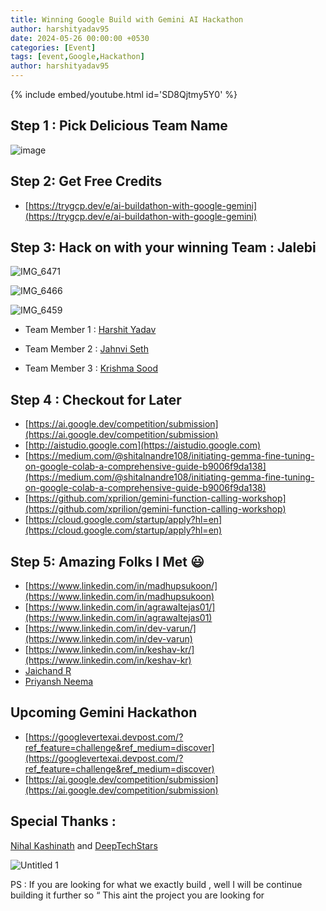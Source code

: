 ```yaml
---
title: Winning Google Build with Gemini AI Hackathon
author: harshityadav95
date: 2024-05-26 00:00:00 +0530
categories: [Event]
tags: [event,Google,Hackathon]
author: harshityadav95
---
```


{% include embed/youtube.html id='SD8Qjtmy5Y0' %}

## Step 1 : Pick Delicious Team Name

![image](https://github.com/harshityadav95/harshityadav95.github.io/assets/14792490/863a2fc2-de6b-4a42-bbf5-345fe4a05d66)

## Step 2: Get Free Credits

- [https://trygcp.dev/e/ai-buildathon-with-google-gemini](https://trygcp.dev/e/ai-buildathon-with-google-gemini)

## Step 3: Hack on with your winning Team : Jalebi

![IMG_6471](https://github.com/harshityadav95/harshityadav95.github.io/assets/14792490/ee611c4f-6e48-47c2-a982-e33458f60f0b)

![IMG_6466](https://github.com/harshityadav95/harshityadav95.github.io/assets/14792490/5e86dfb1-0bef-439a-b386-6d70f71dd5b4)

![IMG_6459](https://github.com/harshityadav95/harshityadav95.github.io/assets/14792490/6e861add-83aa-4e47-80e2-d2feb5b38cfe)

- Team Member 1 : [Harshit Yadav](https://www.linkedin.com/in/harshityadav95)

- Team Member 2 : [Jahnvi Seth](https://www.linkedin.com/in/jahnvi-seth)

- Team Member 3 : [Krishma Sood](https://www.linkedin.com/in/krishmasood)

## Step 4 : Checkout for Later

- [https://ai.google.dev/competition/submission](https://ai.google.dev/competition/submission)
- [http://aistudio.google.com](https://aistudio.google.com)
- [https://medium.com/@shitalnandre108/initiating-gemma-fine-tuning-on-google-colab-a-comprehensive-guide-b9006f9da138](https://medium.com/@shitalnandre108/initiating-gemma-fine-tuning-on-google-colab-a-comprehensive-guide-b9006f9da138)
- [https://github.com/xprilion/gemini-function-calling-workshop](https://github.com/xprilion/gemini-function-calling-workshop)
- [https://cloud.google.com/startup/apply?hl=en](https://cloud.google.com/startup/apply?hl=en)

## Step 5: Amazing Folks I Met 😃

- [https://www.linkedin.com/in/madhupsukoon/](https://www.linkedin.com/in/madhupsukoon)
- [https://www.linkedin.com/in/agrawaltejas01/](https://www.linkedin.com/in/agrawaltejas01)
- [https://www.linkedin.com/in/dev-varun/](https://www.linkedin.com/in/dev-varun)
- [https://www.linkedin.com/in/keshav-kr/](https://www.linkedin.com/in/keshav-kr)
- [Jaichand R](https://www.linkedin.com/in/jaichand-r-759280146)
- [Priyansh Neema](https://www.linkedin.com/in/priyansh-neema-3899a0175)

## Upcoming Gemini Hackathon

- [https://googlevertexai.devpost.com/?ref_feature=challenge&ref_medium=discover](https://googlevertexai.devpost.com/?ref_feature=challenge&ref_medium=discover)
- [https://ai.google.dev/competition/submission](https://ai.google.dev/competition/submission)

## Special Thanks :

[Nihal Kashinath](https://www.linkedin.com/in/nihalkashinath)  and [DeepTechStars](https://deeptechstars.com)

![Untitled 1](https://github.com/harshityadav95/harshityadav95.github.io/assets/14792490/c98fc6bf-e5f3-41e6-9085-e95259263010)

PS : If you are looking for what we exactly build , well I will be continue building it further so “ This aint the project you are looking for
